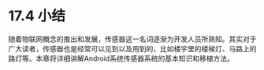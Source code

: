 # 17.4 小结

随着物联网概念的推出和发展，传感器这一名词逐渐为开发人员所熟知。其实对于广大读者，传感器也是经常可以见到以及用到的，比如楼宇里的楼梯灯、马路上的路灯等。本章将详细讲解Android系统传感器系统的基本知识和移植方法。
